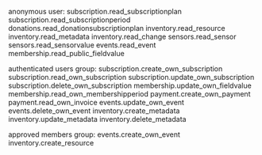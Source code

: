 anonymous user:
  subscription.read_subscriptionplan
  subscription.read_subscriptionperiod
  donations.read_donationsubscriptionplan
  inventory.read_resource
  inventory.read_metadata
  inventory.read_change
  sensors.read_sensor
  sensors.read_sensorvalue
  events.read_event
  membership.read_public_fieldvalue

authenticated users group:
  subscription.create_own_subscription
  subscription.read_own_subscription
  subscription.update_own_subscription
  subscription.delete_own_subscription
  membership.update_own_fieldvalue
  membership.read_own_membershipperiod
  payment.create_own_payment
  payment.read_own_invoice
  events.update_own_event
  events.delete_own_event
  inventory.create_metadata
  inventory.update_metadata
  inventory.delete_metadata

approved members group:
  events.create_own_event
  inventory.create_resource
